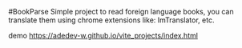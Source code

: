 #BookParse
Simple project to read foreign language books, you can translate them using chrome extensions like: ImTranslator, etc.


demo https://adedev-w.github.io/vite_projects/index.html
